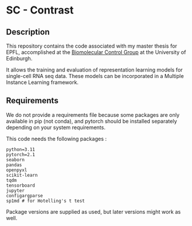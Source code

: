 
# SC - Contrast

## Description

This repository contains the code associated with my master thesis for EPFL, accomplished at the  [Biomolecular Control Group](https://homepages.inf.ed.ac.uk/doyarzun/) at the University of Edinburgh.

It allows the training and evaluation of representation learning models for single-cell RNA seq data.
These models can be incorporated in a Multiple Instance Learning framework.

## Requirements

We do not provide a requirements file because some packages are only available in pip (not conda), and pytorch should be installed separately depending on your system requirements.

This code needs the following packages :

```
python=3.11
pytorch=2.1
seaborn
pandas
openpyxl 
scikit-learn
tqdm
tensorboard
jupyter
configargparse
sp1md # for Hotelling's t test 
```

Package versions are supplied as used, but later versions might work as well.
